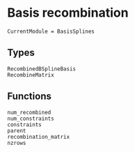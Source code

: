 # Basis recombination

```@meta
CurrentModule = BasisSplines
```

## Types

```@docs
RecombinedBSplineBasis
RecombineMatrix
```

## Functions

```@docs
num_recombined
num_constraints
constraints
parent
recombination_matrix
nzrows
```

